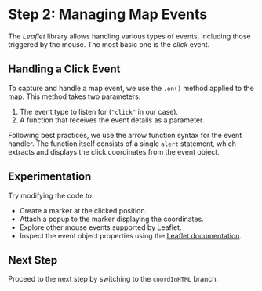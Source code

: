 # Step 2: Managing Map Events

The *Leaflet* library allows handling various types of events, including those triggered by the mouse. The most basic one is the *click* event.

## Handling a Click Event

To capture and handle a map event, we use the `.on()` method applied to the map. This method takes two parameters:  
1. The event type to listen for (`"click"` in our case).  
2. A function that receives the event details as a parameter.  

Following best practices, we use the arrow function syntax for the event handler. The function itself consists of a single `alert` statement, which extracts and displays the click coordinates from the event object.

## Experimentation

Try modifying the code to:
- Create a marker at the clicked position.
- Attach a popup to the marker displaying the coordinates.
- Explore other mouse events supported by Leaflet.
- Inspect the event object properties using the [Leaflet documentation](https://leafletjs.com/reference.html#map-event).

## Next Step

Proceed to the next step by switching to the `coordInHTML` branch.
